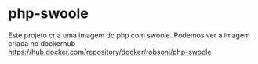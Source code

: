 # php-swoole

Este projeto cria uma imagem do php com swoole.
Podemos ver a imagem criada no dockerhub https://hub.docker.com/repository/docker/robsoni/php-swoole

